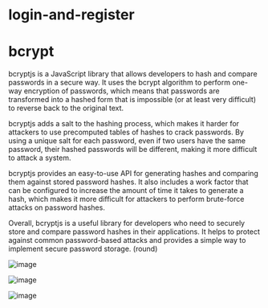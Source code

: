 # login-and-register

# bcrypt 

bcryptjs is a JavaScript library that allows developers to hash and compare passwords in a secure way. It uses the bcrypt algorithm to perform one-way encryption of passwords, which means that passwords are transformed into a hashed form that is impossible (or at least very difficult) to reverse back to the original text.

bcryptjs adds a salt to the hashing process, which makes it harder for attackers to use precomputed tables of hashes to crack passwords. By using a unique salt for each password, even if two users have the same password, their hashed passwords will be different, making it more difficult to attack a system.

bcryptjs provides an easy-to-use API for generating hashes and comparing them against stored password hashes. It also includes a work factor that can be configured to increase the amount of time it takes to generate a hash, which makes it more difficult for attackers to perform brute-force attacks on password hashes.

Overall, bcryptjs is a useful library for developers who need to securely store and compare password hashes in their applications. It helps to protect against common password-based attacks and provides a simple way to implement secure password storage.
(round)

![image](https://user-images.githubusercontent.com/116658648/218718992-5699a814-2544-4bb5-942b-9e365609e71e.png)

![image](https://user-images.githubusercontent.com/116658648/218719092-ac29f9fd-473a-4bf1-ad11-cc7666d9ae05.png)

![image](https://user-images.githubusercontent.com/116658648/224928664-d051f65d-ab5a-4304-9410-ba3d84ae9c48.png)

